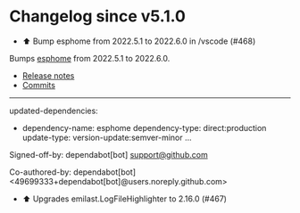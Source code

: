 # Changelog since v5.1.0
- ⬆️ Bump esphome from 2022.5.1 to 2022.6.0 in /vscode (#468)

Bumps [esphome](https://github.com/esphome/esphome) from 2022.5.1 to 2022.6.0.
- [Release notes](https://github.com/esphome/esphome/releases)
- [Commits](https://github.com/esphome/esphome/compare/2022.5.1...2022.6.0)

---
updated-dependencies:
- dependency-name: esphome
  dependency-type: direct:production
  update-type: version-update:semver-minor
...

Signed-off-by: dependabot[bot] <support@github.com>

Co-authored-by: dependabot[bot] <49699333+dependabot[bot]@users.noreply.github.com> 
- ⬆️ Upgrades emilast.LogFileHighlighter to 2.16.0 (#467) 
